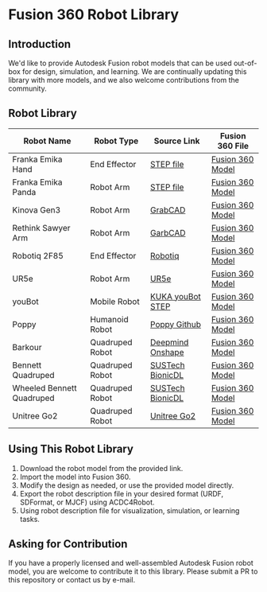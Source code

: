 # Fusion 360 Robot Library
## Introduction
We'd like to provide Autodesk Fusion robot models that can be used out-of-box for design, simulation, and learning. 
We are continually updating this library with more models, and we also welcome contributions from the community.
<!-- All the models has been tested after exporting using ACDC4Robot add-in. -->

## Robot Library
| Robot Name | Robot Type | Source Link | Fusion 360 File |
| ---------- | ---------- | ----------- | --------------- |
| Franka Emika Hand | End Effector | [STEP file](https://www.wiredworkers.io/nl/download-franka-emika-panda-step-file/) | [Fusion 360 Model](https://a360.co/4gJ2Khi) |
| Franka Emika Panda | Robot Arm | [STEP file](https://www.wiredworkers.io/nl/download-franka-emika-panda-step-file/) | [Fusion 360 Model](https://a360.co/4nSkfy6) |
| Kinova Gen3 | Robot Arm | [GrabCAD](https://grabcad.com/library/kinova-gen3-modular-robotic-arm-1) | [Fusion 360 Model](https://a360.co/46zYUlP) |
| Rethink Sawyer Arm | Robot Arm | [GarbCAD](https://grabcad.com/library/sawyer-robot-by-rethink-robotics-1/details?folder_id=10921066) | [Fusion 360 Model](https://a360.co/46NOG1A) |
| Robotiq 2F85 | End Effector | [Robotiq](https://robotiq.com/products/2f85-140-adaptive-robot-gripper?ref=nav_product_new_button) | [Fusion 360 Model](https://a360.co/42KRxqv) |
| UR5e | Robot Arm | [UR5e](https://www.universal-robots.com/products/ur5-robot/) | [Fusion 360 Model](https://a360.co/4pG9H6D) |
| youBot | Mobile Robot | [KUKA youBot STEP](https://www.kuka.com/en-us/services/downloads?terms=Language:en:1;&q=youBot) | [Fusion 360 Model](https://a360.co/4nVMewR)|
| Poppy | Humanoid Robot | [Poppy Github](https://github.com/poppy-project/poppy-humanoid) | [Fusion 360 Model](https://a360.co/3IGHk7L)|
| Barkour | Quadruped Robot | [Deepmind Onshape](https://deepmind.onshape.com/documents/bd3aaf26c384d7d058cee090/w/9bd0468bf4dae717e9b02f17/e/6151d1e161dfa46066201d62?aa=true) | [Fusion 360 Model](https://a360.co/3VFrBc6)|
| Bennett Quadruped | Quadruped Robot | [SUSTech BionicDL](https://bionicdl.ancorasir.com/) | [Fusion 360 Model](https://a360.co/4ni9KUN) |
| Wheeled Bennett Quadruped | Quadruped Robot | [SUSTech BionicDL](https://bionicdl.ancorasir.com/) | [Fusion 360 Model](https://a360.co/4nVMYSF) |
| Unitree Go2 | Quadruped Robot | [Unitree Go2](https://oss-global-cdn.unitree.com/static/GO2%E7%AE%80%E5%8C%96-%E4%B8%8D%E5%B8%A6%E6%8B%93%E5%B1%95%E5%9D%9E-0912.zip) | [Fusion 360 Model](https://a360.co/482HTmQ) |

## Using This Robot Library
1.	Download the robot model from the provided link.
2.	Import the model into Fusion 360.
3.	Modify the design as needed, or use the provided model directly.
4.	Export the robot description file in your desired format (URDF, SDFormat, or MJCF) using ACDC4Robot.
5.  Using robot description file for visualization, simulation, or learning tasks.

## Asking for Contribution
If you have a properly licensed and well-assembled Autodesk Fusion robot model, you are welcome to contribute it to this library.
Please submit a PR to this repository or contact us by e-mail.